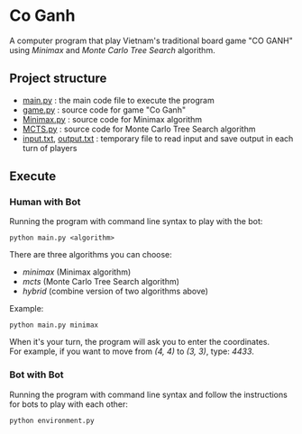 # Co Ganh
A computer program that play Vietnam's traditional board game "CO GANH" using *Minimax* and *Monte Carlo Tree Search* algorithm.

## Project structure
* [main.py](./main.py) 		                              : the main code file to execute the program
* [game.py](./game.py) 		                              : source code for game "Co Ganh"
* [Minimax.py](./Mimimax.py) 		                        : source code for Minimax algorithm
* [MCTS.py](./MCTS.py) 		                              : source code for Monte Carlo Tree Search algorithm
* [input.txt](./input.txt), [output.txt](./output.txt)  : temporary file to read input and save output in each turn of players

## Execute
### Human with Bot
Running the program with command line syntax to play with the bot:
```
python main.py <algorithm>
```
There are three algorithms you can choose:
* *minimax* (Minimax algorithm)
* *mcts* (Monte Carlo Tree Search algorithm)
* *hybrid* (combine version of two algorithms above)<br />

Example: 
```
python main.py minimax
```
When it's your turn, the program will ask you to enter the coordinates.<br /> 
For example, if you want to move from *(4, 4)* to *(3, 3)*, type: *4433*.

### Bot with Bot
Running the program with command line syntax and follow the instructions for bots to play with each other:
```
python environment.py
```